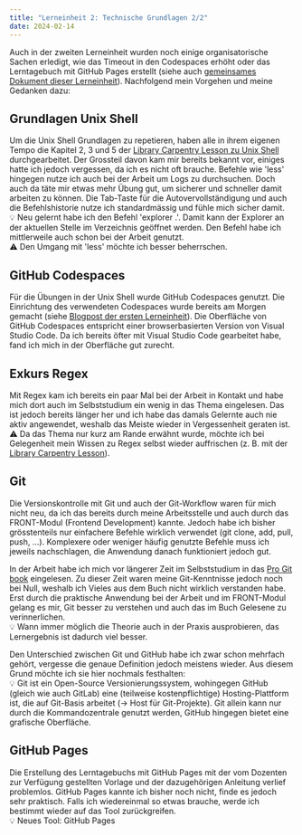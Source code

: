 ```yaml
---
title: "Lerneinheit 2: Technische Grundlagen 2/2"
date: 2024-02-14
---
```


Auch in der zweiten Lerneinheit wurden noch einige organisatorische Sachen erledigt, wie das Timeout in den Codespaces erhöht oder das Lerntagebuch mit GitHub Pages erstellt (siehe auch [gemeinsames Dokument dieser Lerneinheit](https://pad.gwdg.de/H-dlBlKaS9-xqX0ZH8fqcw)). Nachfolgend mein Vorgehen und meine Gedanken dazu:

## Grundlagen Unix Shell
Um die Unix Shell Grundlagen zu repetieren, haben alle in ihrem eigenen Tempo die Kapitel 2, 3 und 5 der [Library Carpentry Lesson zu Unix Shell](https://librarycarpentry.org/lc-shell/index.html) durchgearbeitet. Der Grossteil davon kam mir bereits bekannt vor, einiges hatte ich jedoch vergessen, da ich es nicht oft brauche. Befehle wie 'less' hingegen nutze ich auch bei der Arbeit um Logs zu durchsuchen. Doch auch da täte mir etwas mehr Übung gut, um sicherer und schneller damit arbeiten zu können. Die Tab-Taste für die Autovervollständigung und auch die Befehlshistorie nutze ich standardmässig und fühle mich sicher damit.<br>
💡 Neu gelernt habe ich den Befehl 'explorer .'. Damit kann der Explorer an der aktuellen Stelle im Verzeichnis geöffnet werden. Den Befehl habe ich mittlerweile auch schon bei der Arbeit genutzt.<br>
⚠️ Den Umgang mit 'less' möchte ich besser beherrschen.

## GitHub Codespaces
Für die Übungen in der Unix Shell wurde GitHub Codespaces genutzt. Die Einrichtung des verwendeten Codespaces wurde bereits am Morgen gemacht (siehe [Blogpost der ersten Lerneinheit](https://yara-wagner.github.io/lerntagebuch/2024/02/14/lerneinheit1.html)). Die Oberfläche von GitHub Codespaces entspricht einer browserbasierten Version von Visual Studio Code. Da ich bereits öfter mit Visual Studio Code gearbeitet habe, fand ich mich in der Oberfläche gut zurecht.

## Exkurs Regex
Mit Regex kam ich bereits ein paar Mal bei der Arbeit in Kontakt und habe mich dort auch im Selbststudium ein wenig in das Thema eingelesen. Das ist jedoch bereits länger her und ich habe das damals Gelernte auch nie aktiv angewendet, weshalb  das Meiste wieder in Vergessenheit geraten ist.<br>
⚠️ Da das Thema nur kurz am Rande erwähnt wurde, möchte ich bei Gelegenheit mein Wissen zu Regex selbst wieder auffrischen (z. B. mit der [Library Carpentry Lesson](https://librarycarpentry.org/lc-data-intro/01-regular-expressions.html)).

## Git
Die Versionskontrolle mit Git und auch der Git-Workflow waren für mich nicht neu, da ich das bereits durch meine Arbeitsstelle und auch durch das FRONT-Modul (Frontend Development) kannte. Jedoch habe ich bisher grösstenteils nur einfachere Befehle wirklich verwendet (git clone, add, pull, push, ...). Komplexere oder weniger häufig genutzte Befehle muss ich jeweils nachschlagen, die Anwendung danach funktioniert jedoch gut.

In der Arbeit habe ich mich vor längerer Zeit im Selbststudium in das [Pro Git book](https://git-scm.com/book/en/v2) eingelesen. Zu dieser Zeit waren meine Git-Kenntnisse jedoch noch bei Null, weshalb ich Vieles aus dem Buch nicht wirklich verstanden habe. Erst durch die praktische Anwendung bei der Arbeit und im FRONT-Modul gelang es mir, Git besser zu verstehen und auch das im Buch Gelesene zu verinnerlichen. <br>
💡 Wann immer möglich die Theorie auch in der Praxis ausprobieren, das Lernergebnis ist dadurch viel besser.

Den Unterschied zwischen Git und GitHub habe ich zwar schon mehrfach gehört, vergesse die genaue Definition jedoch meistens wieder. Aus diesem Grund möchte ich sie hier nochmals festhalten:<br>
💡 Git ist ein Open-Source Versionierungssystem, wohingegen GitHub (gleich wie auch GitLab) eine (teilweise kostenpflichtige) Hosting-Plattform ist, die auf Git-Basis arbeitet (-> Host für Git-Projekte). Git allein kann nur durch die Kommandozentrale genutzt werden, GitHub hingegen bietet eine grafische Oberfläche.

## GitHub Pages
Die Erstellung des Lerntagebuchs mit GitHub Pages mit der vom Dozenten zur Verfügung gestellten Vorlage und der dazugehörigen Anleitung verlief problemlos. GitHub Pages kannte ich bisher noch nicht, finde es jedoch sehr praktisch. Falls ich wiedereinmal so etwas brauche, werde ich bestimmt wieder auf das Tool zurückgreifen.<br>
💡 Neues Tool: GitHub Pages

